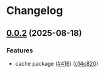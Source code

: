 # Changelog

## [0.0.2](https://github.com/cccteam/ccc/compare/cache/v0.0.1...cache/v0.0.2) (2025-08-18)


### Features

* cache package ([#416](https://github.com/cccteam/ccc/issues/416)) ([c14c820](https://github.com/cccteam/ccc/commit/c14c820cda66e029f60b0dbc875538c4cbc45188))
